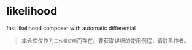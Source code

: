 # likelihood
fast likelihood composer with automatic differential
> 本仓库仅作为`工作量证明`而存在。要获取详细的使用例程，请联系作者。
